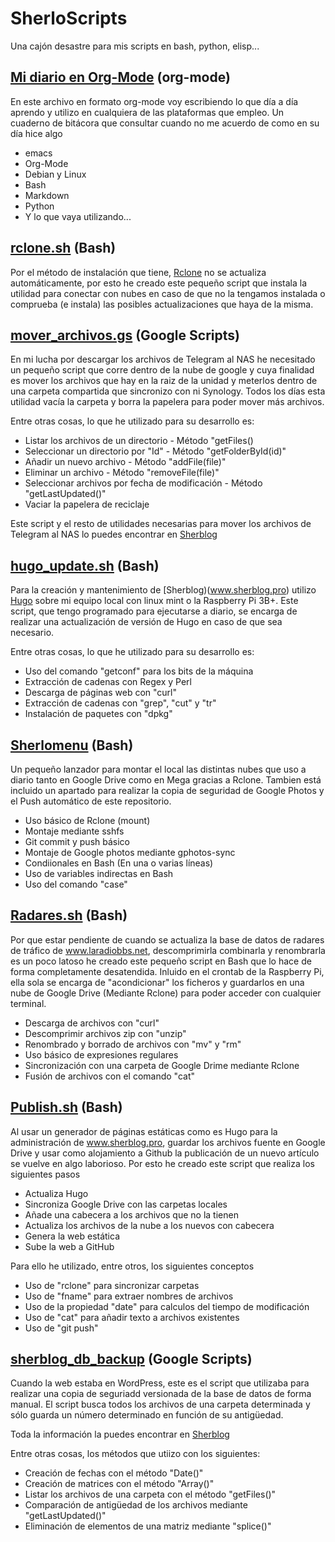 # SherloScripts #
Una cajón desastre para mis scripts en bash, python, elisp...

## [Mi diario en Org-Mode](https://github.com/sherlockes/SherloScripts/blob/master/mi_diario.org) (org-mode) ##
En este archivo en formato org-mode voy escribiendo lo que día a día aprendo y utilizo en cualquiera de las plataformas que empleo. Un cuaderno de bitácora que consultar cuando no me acuerdo de como en su día hice algo

* emacs
* Org-Mode
* Debian y Linux
* Bash
* Markdown
* Python
* Y lo que vaya utilizando...

## [rclone.sh](https://github.com/sherlockes/SherloScripts/blob/master/bash/rclone.sh) (Bash)
Por el método de instalación que tiene, [Rclone](https://rclone.org/) no se actualiza automáticamente, por esto he creado este pequeño script que instala la utilidad para conectar con nubes en caso de que no la tengamos instalada o comprueba (e instala) las posibles actualizaciones que haya de la misma.

## [mover_archivos.gs](https://github.com/sherlockes/SherloScripts/blob/master/google%20scripts/20191219_mover_archivos.gs) (Google Scripts) ##
En mi lucha por descargar los archivos de Telegram al NAS he necesitado un pequeño script que corre dentro de la nube de google y cuya finalidad es mover los archivos que hay en la raiz de la unidad y meterlos dentro de una carpeta compartida que sincronizo con ni Synology. Todos los días esta utilidad vacía la carpeta y borra la papelera para poder mover más archivos.

Entre otras cosas, lo que he utilizado para su desarrollo es:
* Listar los archivos de un directorio - Método "getFiles()
* Seleccionar un directorio por "Id" - Método "getFolderById(id)"
* Añadir un nuevo archivo - Método "addFile(file)"
* Eliminar un archivo - Método "removeFile(file)"
* Seleccionar archivos por fecha de modificación - Método "getLastUpdated()"
* Vaciar la papelera de reciclaje

Este script y el resto de utilidades necesarias para mover los archivos de Telegram al NAS lo puedes encontrar en [Sherblog](https://sherblog.pro/archivos-de-telegram-al-nas/)

## [hugo_update.sh](https://github.com/sherlockes/SherloScripts/blob/master/bash/hugo_update.sh) (Bash) ##
Para la creación y mantenimiento de [Sherblog)(www.sherblog.pro) utilizo [Hugo](https://gohugo.io) sobre mi equipo local con linux mint o la Raspberry Pi 3B+. Este script, que tengo programado para ejecutarse a diario, se encarga de realizar una actualización de versión de Hugo en caso de que sea necesario.

Entre otras cosas, lo que he utilizado para su desarrollo es:

* Uso del comando "getconf" para los bits de la máquina
* Extracción de cadenas con Regex y Perl
* Descarga de páginas web con "curl"
* Extracción de cadenas con "grep", "cut" y "tr"
* Instalación de paquetes con "dpkg"

## [Sherlomenu](https://github.com/sherlockes/SherloScripts/blob/master/bash/sherlomenu) (Bash) ##
Un pequeño lanzador para montar el local las distintas nubes que uso a diario tanto en Google Drive como en Mega gracias a Rclone. Tambien está incluido un apartado para realizar la copia de seguridad de Google Photos y el Push automático de este repositorio.

* Uso básico de Rclone (mount)
* Montaje mediante sshfs
* Git commit y push básico
* Montaje de Google photos mediante gphotos-sync
* Condiionales en Bash (En una o varias líneas)
* Uso de variables indirectas en Bash
* Uso del comando "case"

## [Radares.sh](https://github.com/sherlockes/SherloScripts/blob/master/bash/radares.sh) (Bash) ##
Por que estar pendiente de cuando se actualiza la base de datos de radares de tráfico de www.laradiobbs.net, descomprimirla combinarla y renombrarla es un poco latoso he creado este pequeño script en Bash que lo hace de forma completamente desatendida.  Inluido en el crontab de la Raspberry Pi, ella sola se encarga de "acondicionar" los ficheros y guardarlos en una nube de Google Drive (Mediante Rclone) para poder acceder con cualquier terminal.

* Descarga de archivos con "curl"
* Descomprimir archivos zip con "unzip"
* Renombrado y borrado de archivos con "mv" y "rm"
* Uso básico de expresiones regulares
* Sincronización con una carpeta de Google Drime mediante Rclone
* Fusión de archivos con el comando "cat"

## [Publish.sh](https://github.com/sherlockes/SherloScripts/blob/master/bash/publish.sh) (Bash) ##
Al usar un generador de páginas estáticas como es Hugo para la administración de www.sherblog.pro, guardar los archivos fuente en Google Drive y usar como alojamiento a Github la publicación de un nuevo artículo se vuelve en algo laborioso. Por esto he creado este script que realiza los siguientes pasos

* Actualiza Hugo
* Sincroniza Google Drive con las carpetas locales
* Añade una cabecera a los archivos que no la tienen
* Actualiza los archivos de la nube a los nuevos con cabecera
* Genera la web estática
* Sube la web a GitHub

Para ello he utilizado, entre otros, los siguientes conceptos
* Uso de "rclone" para sincronizar carpetas
* Uso de "fname" para extraer nombres de archivos
* Uso de la propiedad "date" para calculos del tiempo de modificación
* Uso de "cat" para añadir texto a archivos existentes
* Uso de "git push"

## [sherblog_db_backup](https://github.com/sherlockes/SherloScripts/blob/master/google%20scripts/20171210_sherblog_db_backup.gs) (Google Scripts) ##

Cuando la web estaba en WordPress, este es el script que utilizaba para realizar una copia de seguriadd versionada de la base de datos de forma manual.  El script busca todos los archivos de una carpeta determinada y sólo guarda un número determinado en función de su antigüedad.

Toda la información la puedes encontrar en [Sherblog](https://sherblog.pro/copia-de-seguridad-de-la-base-de-datos-de-wordpress/)

Entre otras cosas, los métodos que utiizo con los siguientes:

* Creación de fechas con el método "Date()"
* Creación de matrices con el método "Array()"
* Listar los archivos de una carpeta con el método "getFiles()"
* Comparación de antigüedad de los archivos mediante "getLastUpdated()"
* Eliminación de elementos de una matriz mediante "splice()"


